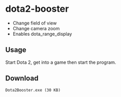 dota2-booster
====================

* Change field of view
* Change camera zoom
* Enables dota_range_display

## Usage

Start Dota 2, get into a game then start the program.

## Download

    Dota2Booster.exe (30 KB)

